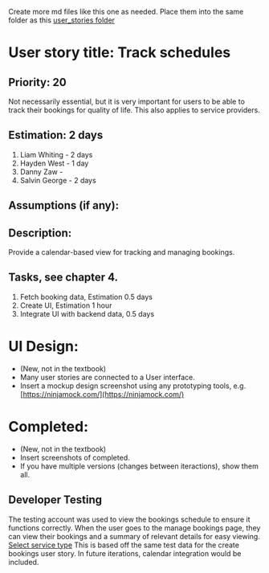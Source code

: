 Create more md files like this one as needed. Place them into the same folder 
as this [user_stories folder](./)

# User story title: Track schedules


## Priority: 20 
Not necessarily essential, but it is very important for users to be able to track their bookings for quality of life.
This also applies to service providers.

## Estimation: 2 days

1. Liam Whiting - 2 days
2. Hayden West - 1 day
3. Danny Zaw - 
4. Salvin George - 2 days

## Assumptions (if any):

## Description: 
Provide a calendar-based view for tracking and managing bookings.


## Tasks, see chapter 4.

1. Fetch booking data, Estimation 0.5 days
2. Create UI, Estimation 1 hour
3. Integrate UI with backend data, 0.5 days


# UI Design:
* (New, not in the textbook) 
* Many user stories are connected to a User interface.
* Insert a mockup design screenshot using any prototyping tools, e.g. [https://ninjamock.com/](https://ninjamock.com/)

# Completed:
* (New, not in the textbook) 
* Insert screenshots of completed. 
* If you have multiple versions (changes between iteractions), show them all.

## Developer Testing
The testing account was used to view the bookings schedule to ensure it functions correctly.
When the user goes to the manage bookings page, they can view their bookings and a summary of relevant details
for easy viewing.
[Select service type](../Images/02_Implemented/02_Track_Schedules/01_manage_booking_view.png)
This is based off the same test data for the create bookings user story.
In future iterations, calendar integration would be included.

